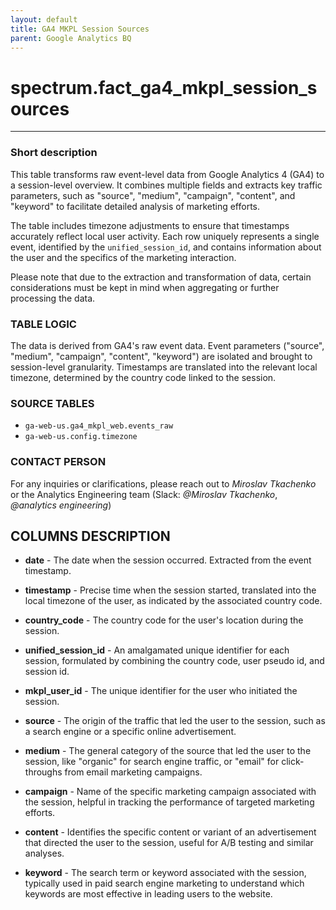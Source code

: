 ```yaml
---
layout: default
title: GA4 MKPL Session Sources
parent: Google Analytics BQ
---
```


# spectrum.fact_ga4_mkpl_session_sources

---

### Short description

This table transforms raw event-level data from Google Analytics 4 (GA4) to a session-level overview. It combines multiple fields and extracts key traffic parameters, such as "source", "medium", "campaign", "content", and "keyword" to facilitate detailed analysis of marketing efforts.

The table includes timezone adjustments to ensure that timestamps accurately reflect local user activity. Each row uniquely represents a single event, identified by the `unified_session_id`, and contains information about the user and the specifics of the marketing interaction.

Please note that due to the extraction and transformation of data, certain considerations must be kept in mind when aggregating or further processing the data.

### TABLE LOGIC

The data is derived from GA4's raw event data. Event parameters ("source", "medium", "campaign", "content", "keyword") are isolated and brought to session-level granularity. Timestamps are translated into the relevant local timezone, determined by the country code linked to the session.

### SOURCE TABLES

- `ga-web-us.ga4_mkpl_web.events_raw`
- `ga-web-us.config.timezone`

### CONTACT PERSON

For any inquiries or clarifications, please reach out to *Miroslav Tkachenko* or the Analytics Engineering team (Slack: *@Miroslav Tkachenko*, *@analytics engineering*)

## COLUMNS DESCRIPTION

* **date** - The date when the session occurred. Extracted from the event timestamp.

* **timestamp** - Precise time when the session started, translated into the local timezone of the user, as indicated by the associated country code.

* **country_code** - The country code for the user's location during the session.

* **unified_session_id** - An amalgamated unique identifier for each session, formulated by combining the country code, user pseudo id, and session id.

* **mkpl_user_id** - The unique identifier for the user who initiated the session.

* **source** - The origin of the traffic that led the user to the session, such as a search engine or a specific online advertisement.

* **medium** - The general category of the source that led the user to the session, like "organic" for search engine traffic, or "email" for click-throughs from email marketing campaigns.

* **campaign** - Name of the specific marketing campaign associated with the session, helpful in tracking the performance of targeted marketing efforts.

* **content** - Identifies the specific content or variant of an advertisement that directed the user to the session, useful for A/B testing and similar analyses.

* **keyword** - The search term or keyword associated with the session, typically used in paid search engine marketing to understand which keywords are most effective in leading users to the website.
